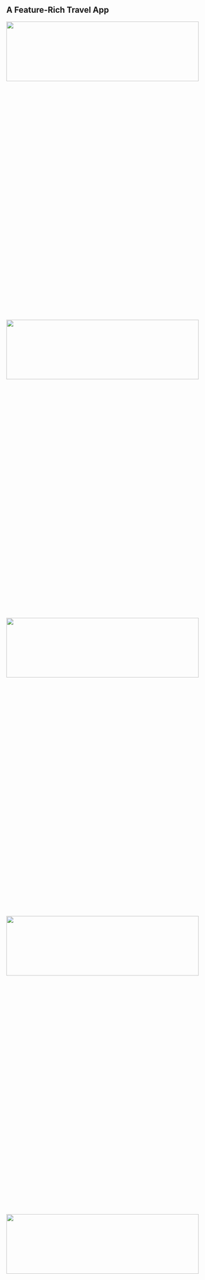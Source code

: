 
## A Feature-Rich Travel App

<div align="center"><img src="" width="100%" height="20%"></img></div>
<div align="center"><img src="" width="100%" height="20%"></img></div>
<div align="center"><img src="" width="100%" height="20%"></img></div>
<div align="center"><img src="" width="100%" height="20%"></img></div>
<div align="center"><img src="" width="100%" height="20%"></img></div>

 [demo](https://juliadooby.github.io/Travel-app/)
 ---
 
### Features:

---

##### Here's features included in this project

- So, This is not just a simple landing page

- An appealing hero section
- A camp section featuring various camps to explore
- An engaging travel guide section
- A complex feature-rich section
- A call to action section for mobile apps
- And a big footer section with many site and social links
  
While developing the app, I:

- implemented Next.js 13 most modern best practices
- improved your code architecture and make your components reusable
- utilized Tailwind CSS
- started with the mobile-first approach for maximum responsiveness
- made use of TypeScript

### Technologies Used:

---

1. React.js
2. Typescript
3. Next.js
4. TailwindCSS

### How to start?

---

##### To start the project along with me just download the start-up file and run available script

```javascript
// first install all necessary dependencies

npm i

// next run

npm start

```

